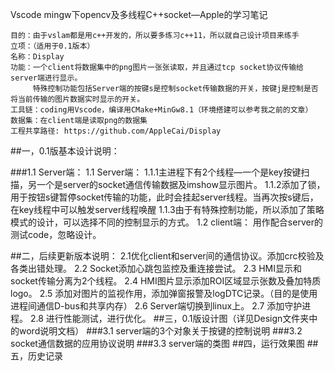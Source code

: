Vscode mingw下opencv及多线程C++socket—Apple的学习笔记

	目的：由于vslam都是用c++开发的，所以要多练习c++11，所以就自己设计项目来练手
	立项：（适用于0.1版本）
	名称：Display
	功能：一个client将数据集中的png图片一张张读取，并且通过tcp socket协议传输给server端进行显示。
	     特殊控制功能包括Server端的按键s是控制socket传输数据的开关，按键j是控制是否将当前传输的图片数据实时显示的开关。
	工具链：coding用Vscode，编译用CMake+MinGw8.1（环境搭建可以参考我之前的文章）
	数据集：在client端是读取png的数据集
	工程共享路径: https://github.com/AppleCai/Display

##一，0.1版基本设计说明：

###1.1	Server端：
	1.1	Server端：
		1.1.1主进程下有2个线程—一个是key按键扫描，另一个是server的socket通信传输数据及imshow显示图片。
		1.1.2添加了锁，用于按钮s键暂停socket传输的功能，此时会挂起server线程。当再次按s键后，在key线程中可以触发server线程唤醒
		1.1.3由于有特殊控制功能，所以添加了策略模式的设计，可以选择不同的控制显示的方式。
	1.2 client端：
		用作配合server的测试code，忽略设计。

##二，后续更新版本说明：
	2.1优化client和server间的通信协议。添加crc校验及各类出错处理。
	2.2	Socket添加心跳包监控及重连接尝试。
	2.3	HMI显示和socket传输分离为2个线程。
	2.4	HMI图片显示添加ROI区域显示张数及叠加特质logo。
	2.5	添加对图片的监视作用，添加弹窗报警及logDTC记录。（目的是使用进程间通信D-bus和共享内存）
	2.6	Server端切换到linux上。
	2.7	添加守护进程。
	2.8	进行性能测试，进行优化。
##三，0.1版设计图（详见Design文件夹中的word说明文档）
###3.1 server端的3个对象关于按键的控制说明
###3.2 socket通信数据的应用协议说明
###3.3 server端的类图
##四，运行效果图
##五，历史记录